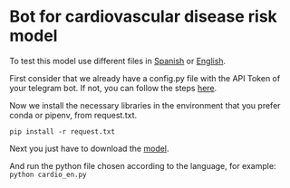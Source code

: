 # Bot for cardiovascular disease risk model

To test this model use different files in [Spanish](cardio.py) or [English](cardio_en.py).

First consider that we already have a config.py file with the API Token of your telegram bot. If not, you can follow the steps [here](../README.md).

Now we install the necessary libraries in the environment that you prefer conda or pipenv, from request.txt.

```
pip install -r request.txt
```

Next you just have to download the [model](model.bin).

And run the python file chosen according to the language, for example:
```python cardio_en.py```

